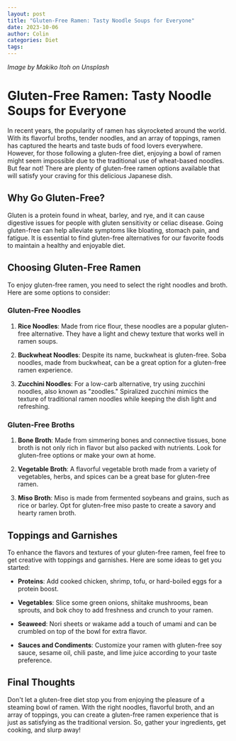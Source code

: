 ```yaml
---
layout: post
title: "Gluten-Free Ramen: Tasty Noodle Soups for Everyone"
date: 2023-10-06
author: Colin
categories: Diet
tags: 
---
```


*Image by Makiko Itoh on Unsplash*

# Gluten-Free Ramen: Tasty Noodle Soups for Everyone

In recent years, the popularity of ramen has skyrocketed around the world. With its flavorful broths, tender noodles, and an array of toppings, ramen has captured the hearts and taste buds of food lovers everywhere. However, for those following a gluten-free diet, enjoying a bowl of ramen might seem impossible due to the traditional use of wheat-based noodles. But fear not! There are plenty of gluten-free ramen options available that will satisfy your craving for this delicious Japanese dish. 

## Why Go Gluten-Free?

Gluten is a protein found in wheat, barley, and rye, and it can cause digestive issues for people with gluten sensitivity or celiac disease. Going gluten-free can help alleviate symptoms like bloating, stomach pain, and fatigue. It is essential to find gluten-free alternatives for our favorite foods to maintain a healthy and enjoyable diet.

## Choosing Gluten-Free Ramen

To enjoy gluten-free ramen, you need to select the right noodles and broth. Here are some options to consider:

### Gluten-Free Noodles

1. **Rice Noodles**: Made from rice flour, these noodles are a popular gluten-free alternative. They have a light and chewy texture that works well in ramen soups.

2. **Buckwheat Noodles**: Despite its name, buckwheat is gluten-free. Soba noodles, made from buckwheat, can be a great option for a gluten-free ramen experience.

3. **Zucchini Noodles**: For a low-carb alternative, try using zucchini noodles, also known as "zoodles." Spiralized zucchini mimics the texture of traditional ramen noodles while keeping the dish light and refreshing.

### Gluten-Free Broths

1. **Bone Broth**: Made from simmering bones and connective tissues, bone broth is not only rich in flavor but also packed with nutrients. Look for gluten-free options or make your own at home.

2. **Vegetable Broth**: A flavorful vegetable broth made from a variety of vegetables, herbs, and spices can be a great base for gluten-free ramen.

3. **Miso Broth**: Miso is made from fermented soybeans and grains, such as rice or barley. Opt for gluten-free miso paste to create a savory and hearty ramen broth.

## Toppings and Garnishes

To enhance the flavors and textures of your gluten-free ramen, feel free to get creative with toppings and garnishes. Here are some ideas to get you started:

- **Proteins**: Add cooked chicken, shrimp, tofu, or hard-boiled eggs for a protein boost.

- **Vegetables**: Slice some green onions, shiitake mushrooms, bean sprouts, and bok choy to add freshness and crunch to your ramen.

- **Seaweed**: Nori sheets or wakame add a touch of umami and can be crumbled on top of the bowl for extra flavor.

- **Sauces and Condiments**: Customize your ramen with gluten-free soy sauce, sesame oil, chili paste, and lime juice according to your taste preference.

## Final Thoughts

Don't let a gluten-free diet stop you from enjoying the pleasure of a steaming bowl of ramen. With the right noodles, flavorful broth, and an array of toppings, you can create a gluten-free ramen experience that is just as satisfying as the traditional version. So, gather your ingredients, get cooking, and slurp away!